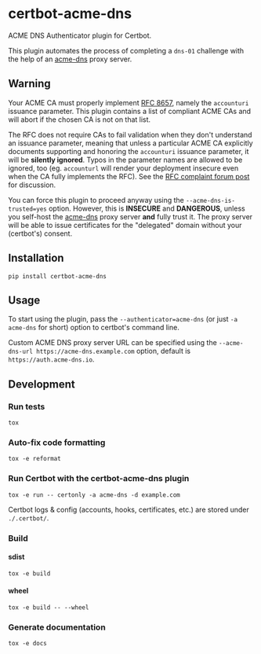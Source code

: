 # certbot-acme-dns

ACME DNS Authenticator plugin for Certbot.

This plugin automates the process of completing a `dns-01` challenge with the
help of an [acme-dns] proxy server.

## Warning

Your ACME CA must properly implement [RFC 8657], namely the `accounturi`
issuance parameter. This plugin contains a list of compliant ACME CAs
and will abort if the chosen CA is not on that list.

The RFC does not require CAs to fail validation when they don't understand an
issuance parameter, meaning that unless a particular ACME CA explicitly
documents supporting and honoring the `accounturi` issuance parameter, it
will be **silently ignored**. Typos in the parameter names are allowed to be
ignored, too (eg. `accounturl` will render your deployment insecure even when
the CA fully implements the RFC). See the [RFC complaint forum post] for
discussion.

You can force this plugin to proceed anyway using the
`--acme-dns-is-trusted=yes` option. However, this is **INSECURE** and
**DANGEROUS**, unless you self-host the [acme-dns] proxy server **and** fully
trust it. The proxy server will be able to issue certificates for the
"delegated" domain without your (certbot's) consent.

## Installation

```
pip install certbot-acme-dns
```

## Usage

To start using the plugin, pass the `--authenticator=acme-dns` (or just
`-a acme-dns` for short) option to certbot's command line.

Custom ACME DNS proxy server URL can be specified using the
`--acme-dns-url https://acme-dns.example.com` option, default is
`https://auth.acme-dns.io`.

## Development

### Run tests

```
tox
```

### Auto-fix code formatting

```
tox -e reformat
```

### Run Certbot with the certbot-acme-dns plugin

```
tox -e run -- certonly -a acme-dns -d example.com
```

Certbot logs & config (accounts, hooks, certificates, etc.) are stored under `./.certbot/`.

### Build

#### sdist

```
tox -e build
```

#### wheel

```
tox -e build -- --wheel
```

### Generate documentation

```
tox -e docs
```

[acme-dns]: https://github.com/joohoi/acme-dns
[RFC 8657]: https://tools.ietf.org/html/rfc8657
[RFC complaint forum post]: https://community.letsencrypt.org/t/boulder-ignores-rfc-8657-accounturi/123336
